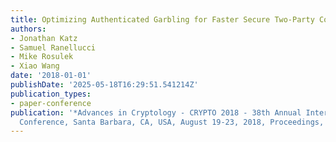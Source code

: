 ```yaml
---
title: Optimizing Authenticated Garbling for Faster Secure Two-Party Computation
authors:
- Jonathan Katz
- Samuel Ranellucci
- Mike Rosulek
- Xiao Wang
date: '2018-01-01'
publishDate: '2025-05-18T16:29:51.541214Z'
publication_types:
- paper-conference
publication: '*Advances in Cryptology - CRYPTO 2018 - 38th Annual International Cryptology
  Conference, Santa Barbara, CA, USA, August 19-23, 2018, Proceedings, Part III*'
---
```

